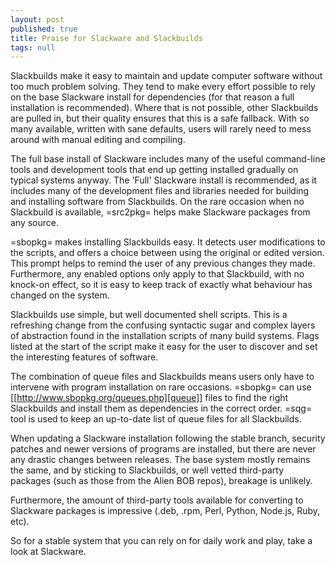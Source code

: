 ```yaml
---
layout: post
published: true
title: Praise for Slackware and Slackbuilds
tags: null
---
```


Slackbuilds make it easy to maintain and update computer software without too
much problem solving. They tend to make every effort possible to rely on the
base Slackware install for dependencies (for that reason a full installation is
recommended). Where that is not possible, other Slackbuilds are pulled in, but
their quality ensures that this is a safe fallback. With so many available,
written with sane defaults, users will rarely need to mess around with manual
editing and compiling.

The full base install of Slackware includes many of the useful command-line
tools and development tools that end up getting installed gradually on typical
systems anyway. The 'Full' Slackware install is recommended, as it includes many
of the development files and libraries needed for building and installing
software from Slackbuilds. On the rare occasion when no Slackbuild is available,
=src2pkg= helps make Slackware packages from any source.

=sbopkg= makes installing Slackbuilds easy. It detects user modifications to the
scripts, and offers a choice between using the original or edited version. This
prompt helps to remind the user of any previous changes they made. Furthermore,
any enabled options only apply to that Slackbuild, with no knock-on effect, so
it is easy to keep track of exactly what behaviour has changed on the system.

Slackbuilds use simple, but well documented shell scripts. This is a refreshing
change from the confusing syntactic sugar and complex layers of abstraction
found in the installation scripts of many build systems. Flags listed at the
start of the script make it easy for the user to discover and set the
interesting features of software.

The combination of queue files and Slackbuilds means users only have to
intervene with program installation on rare occasions. =sbopkg= can use [[http://www.sbopkg.org/queues.php][queue]]
files to find the right Slackbuilds and install them as dependencies in the
correct order. =sqg= tool is used to keep an up-to-date list of queue files for
all Slackbuilds.

When updating a Slackware installation following the stable branch, security
patches and newer versions of programs are installed, but there are never any
drastic changes between releases. The base system mostly remains the same, and
by sticking to Slackbuilds, or well vetted third-party packages (such as those
from the Alien BOB repos), breakage is unlikely.

Furthermore, the amount of third-party tools available for converting to
Slackware packages is impressive (.deb, .rpm, Perl, Python, Node.js, Ruby, etc).

So for a stable system that you can rely on for daily work and play, take a look
at Slackware.

